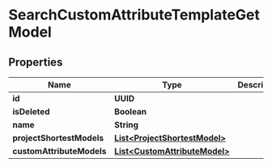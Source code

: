 

# SearchCustomAttributeTemplateGetModel


## Properties

| Name | Type | Description | Notes |
|------------ | ------------- | ------------- | -------------|
|**id** | **UUID** |  |  |
|**isDeleted** | **Boolean** |  |  |
|**name** | **String** |  |  [optional] |
|**projectShortestModels** | [**List&lt;ProjectShortestModel&gt;**](ProjectShortestModel.md) |  |  [optional] |
|**customAttributeModels** | [**List&lt;CustomAttributeModel&gt;**](CustomAttributeModel.md) |  |  [optional] |



